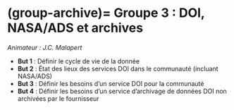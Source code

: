 (group-archive)=
Groupe 3 : DOI, NASA/ADS et archives
=======================================
_Animateur : J.C. Malapert_

* __But 1__ : Définir le cycle de vie de la donnée
* __But 2__ : État des lieux des services DOI dans le communauté (incluant NASA/ADS)
* __But 3__ : Définir les besoins d’un service DOI pour la communauté
* __But 4__ : Définir les besoins d’un service d’archivage de données DOI non archivées par le fournisseur
